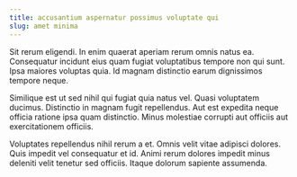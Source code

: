 ```yaml
---
title: accusantium aspernatur possimus voluptate qui
slug: amet minima
---
```


Sit rerum eligendi. In enim quaerat aperiam rerum omnis natus ea. Consequatur incidunt eius quam fugiat voluptatibus tempore non qui sunt. Ipsa maiores voluptas quia. Id magnam distinctio earum dignissimos tempore neque.

Similique est ut sed nihil qui fugiat quia natus vel. Quasi voluptatem ducimus. Distinctio in magnam fugit repellendus. Aut est expedita neque officia ratione ipsa quam distinctio. Minus molestiae corrupti aut officiis aut exercitationem officiis.

Voluptates repellendus nihil rerum a et. Omnis velit vitae adipisci dolores. Quis impedit vel consequatur et id. Animi rerum dolores impedit minus deleniti velit tenetur sed officiis. Itaque dolorum sapiente assumenda.
